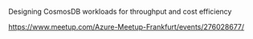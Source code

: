 Designing CosmosDB workloads for throughput and cost efficiency

https://www.meetup.com/Azure-Meetup-Frankfurt/events/276028677/
